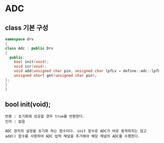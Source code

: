 # ADC

## class 기본 구성
```c++
namespace drv
{
class Adc : public Drv
{
  public:
    bool init(void);
    void isr(void);
    void add(unsigned char pin, unsigned char lpfLv = define::adc::lpfLv::LV0, unsigned char bit = define::adc::bit::BIT12);
    unsigned short get(unsigned char pin);
};
}
}
```

## bool init(void);
	반환 : 초기화에 성공할 경우 true를 반환한다.
	인자 : 없음
	
	ADC 장치의 설정을 초기화 하는 함수이다. init 함수로 ADC가 바로 동작하지는 않고 add() 함수를 사용하여 ADC 입력 채널을 추가해야 해당 채널의 ADC를 수행한다.
